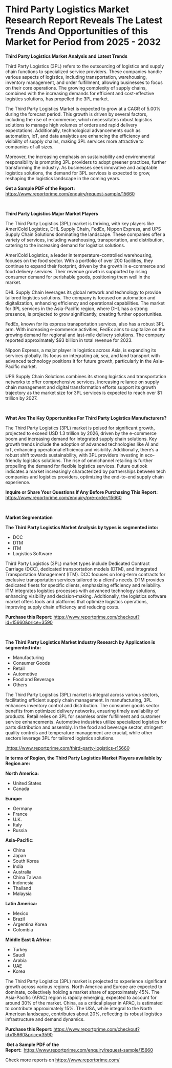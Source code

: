 <p><h1>Third Party Logistics Market Research Report Reveals The Latest Trends And Opportunities of this Market for Period from 2025 - 2032</h1></p><p><strong>Third Party Logistics Market Analysis and Latest Trends</strong></p>
<p><p>Third Party Logistics (3PL) refers to the outsourcing of logistics and supply chain functions to specialized service providers. These companies handle various aspects of logistics, including transportation, warehousing, inventory management, and order fulfillment, allowing businesses to focus on their core operations. The growing complexity of supply chains, combined with the increasing demands for efficient and cost-effective logistics solutions, has propelled the 3PL market.</p><p>The Third Party Logistics Market is expected to grow at a CAGR of 5.00% during the forecast period. This growth is driven by several factors, including the rise of e-commerce, which necessitates robust logistics solutions to manage high volumes of orders and rapid delivery expectations. Additionally, technological advancements such as automation, IoT, and data analytics are enhancing the efficiency and visibility of supply chains, making 3PL services more attractive to companies of all sizes.</p><p>Moreover, the increasing emphasis on sustainability and environmental responsibility is prompting 3PL providers to adopt greener practices, further transforming the industry. As businesses seek innovative and adaptable logistics solutions, the demand for 3PL services is expected to grow, reshaping the logistics landscape in the coming years.</p></p>
<p><strong>Get a Sample PDF of the Report:&nbsp;</strong> <a href="https://www.reportprime.com/enquiry/request-sample/15660?utm_campaign=2271&utm_medium=2&utm_source=Github&utm_content=ia&utm_term=20032025&utm_id=third-party-logistics">https://www.reportprime.com/enquiry/request-sample/15660</a></p>
<p>&nbsp;</p>
<p><strong>Third Party Logistics Major Market Players</strong></p>
<p><p>The Third Party Logistics (3PL) market is thriving, with key players like AmeriCold Logistics, DHL Supply Chain, FedEx, Nippon Express, and UPS Supply Chain Solutions dominating the landscape. These companies offer a variety of services, including warehousing, transportation, and distribution, catering to the increasing demand for logistics solutions.</p><p>AmeriCold Logistics, a leader in temperature-controlled warehousing, focuses on the food sector. With a portfolio of over 200 facilities, they continue to expand their footprint, driven by the growth in e-commerce and food delivery services. Their revenue growth is supported by rising consumer demand for perishable goods, positioning them well in the market.</p><p>DHL Supply Chain leverages its global network and technology to provide tailored logistics solutions. The company is focused on automation and digitalization, enhancing efficiency and operational capabilities. The market for 3PL services in the Asia-Pacific region, where DHL has a strong presence, is projected to grow significantly, creating further opportunities.</p><p>FedEx, known for its express transportation services, also has a robust 3PL arm. With increasing e-commerce activities, FedEx aims to capitalize on the growing demand for regional and last-mile delivery solutions. The company reported approximately $93 billion in total revenue for 2023.</p><p>Nippon Express, a major player in logistics across Asia, is expanding its services globally. Its focus on integrating air, sea, and land transport with advanced technology positions it for future growth, particularly in the Asia-Pacific market.</p><p>UPS Supply Chain Solutions combines its strong logistics and transportation networks to offer comprehensive services. Increasing reliance on supply chain management and digital transformation efforts support its growth trajectory as the market size for 3PL services is expected to reach over $1 trillion by 2027.</p></p>
<p>&nbsp;</p>
<p><strong>What Are The Key Opportunities For Third Party Logistics Manufacturers?</strong></p>
<p><p>The Third Party Logistics (3PL) market is poised for significant growth, projected to exceed USD 1.3 trillion by 2026, driven by the e-commerce boom and increasing demand for integrated supply chain solutions. Key growth trends include the adoption of advanced technologies like AI and IoT, enhancing operational efficiency and visibility. Additionally, there’s a robust shift towards sustainability, with 3PL providers investing in eco-friendly logistics solutions. The rise of omnichannel retailing is further propelling the demand for flexible logistics services. Future outlook indicates a market increasingly characterized by partnerships between tech companies and logistics providers, optimizing the end-to-end supply chain experience.</p></p>
<p><strong>Inquire or Share Your Questions If Any Before Purchasing This Report:</strong> <a href="https://www.reportprime.com/enquiry/pre-order/15660?utm_campaign=2271&utm_medium=2&utm_source=Github&utm_content=ia&utm_term=20032025&utm_id=third-party-logistics">https://www.reportprime.com/enquiry/pre-order/15660</a></p>
<p>&nbsp;</p>
<p><strong>Market Segmentation</strong></p>
<p><strong>The Third Party Logistics Market Analysis by types is segmented into:</strong></p>
<p><ul><li>DCC</li><li>DTM</li><li>ITM</li><li>Logistics Software</li></ul></p>
<p><p>Third Party Logistics (3PL) market types include Dedicated Contract Carriage (DCC), dedicated transportation models (DTM), and Integrated Transportation Management (ITM). DCC focuses on long-term contracts for exclusive transportation services tailored to a client's needs. DTM provides dedicated fleets for specific clients, emphasizing efficiency and reliability. ITM integrates logistics processes with advanced technology solutions, enhancing visibility and decision-making. Additionally, the logistics software market offers tools and platforms that optimize logistics operations, improving supply chain efficiency and reducing costs.</p></p>
<p><strong>Purchase this Report:&nbsp;</strong><a href="https://www.reportprime.com/checkout?id=15660&price=3590&utm_campaign=2271&utm_medium=2&utm_source=Github&utm_content=ia&utm_term=20032025&utm_id=third-party-logistics">https://www.reportprime.com/checkout?id=15660&price=3590</a></p>
<p>&nbsp;</p>
<p><strong>The Third Party Logistics Market Industry Research by Application is segmented into:</strong></p>
<p><ul><li>Manufacturing</li><li>Consumer Goods</li><li>Retail</li><li>Automotive</li><li>Food and Beverage</li><li>Others</li></ul></p>
<p><p>The Third Party Logistics (3PL) market is integral across various sectors, facilitating efficient supply chain management. In manufacturing, 3PL enhances inventory control and distribution. The consumer goods sector benefits from optimized delivery networks, ensuring timely availability of products. Retail relies on 3PL for seamless order fulfillment and customer service enhancements. Automotive industries utilize specialized logistics for parts distribution and assembly. In the food and beverage sector, stringent quality controls and temperature management are crucial, while other sectors leverage 3PL for tailored logistics solutions.</p></p>
<p><a href="https://www.reportprime.com/third-party-logistics-r15660?utm_campaign=2271&utm_medium=2&utm_source=Github&utm_content=ia&utm_term=20032025&utm_id=third-party-logistics">&nbsp;https://www.reportprime.com/third-party-logistics-r15660</a></p>
<p><strong>In terms of Region, the Third Party Logistics Market Players available by Region are:</strong></p>
<p>
    <p> <strong> North America: </strong>
        <ul>
            <li>United States</li>
            <li>Canada</li>
        </ul>
        </p> 
    <p> <strong> Europe: </strong>
        <ul>
            <li>Germany</li>
            <li>France</li>
            <li>U.K.</li>
            <li>Italy</li>
            <li>Russia</li>
        </ul>
        </p> 
    <p> <strong> Asia-Pacific: </strong>
        <ul>
            <li>China</li>
            <li>Japan</li>
            <li>South Korea</li>
            <li>India</li>
            <li>Australia</li>
            <li>China Taiwan</li>
            <li>Indonesia</li>
            <li>Thailand</li>
            <li>Malaysia</li>
        </ul>
        </p> 
    <p> <strong> Latin America: </strong>
        <ul>
            <li>Mexico</li>
            <li>Brazil</li>
            <li>Argentina Korea</li>
            <li>Colombia</li>
        </ul>
        </p> 
    <p> <strong> Middle East & Africa: </strong>
        <ul>
            <li>Turkey</li>
            <li>Saudi</li>
            <li>Arabia</li>
            <li>UAE</li>
            <li>Korea</li>
        </ul>
    </p>
    </p>
<p><p>The Third Party Logistics (3PL) market is projected to experience significant growth across various regions. North America and Europe are expected to dominate, collectively holding a market share of approximately 45%. The Asia-Pacific (APAC) region is rapidly emerging, expected to account for around 30% of the market. China, as a critical player in APAC, is estimated to contribute approximately 15%. The USA, while integral to the North American landscape, contributes about 20%, reflecting its robust logistics infrastructure and demand dynamics.</p></p>
<p><strong>Purchase this Report: </strong><a href="https://www.reportprime.com/checkout?id=15660&price=3590&utm_campaign=2271&utm_medium=2&utm_source=Github&utm_content=ia&utm_term=20032025&utm_id=third-party-logistics">https://www.reportprime.com/checkout?id=15660&price=3590</a></p>
<p>&nbsp;<strong>Get a Sample PDF of the Report:&nbsp;&nbsp;</strong><a href="https://www.reportprime.com/enquiry/request-sample/15660?utm_campaign=2271&utm_medium=2&utm_source=Github&utm_content=ia&utm_term=20032025&utm_id=third-party-logistics">https://www.reportprime.com/enquiry/request-sample/15660</a></p>
<p><strong></strong></p>
<p>Check more reports on <a href="https://www.reportprime.com/?utm_campaign=2271&utm_medium=2&utm_source=Github&utm_content=ia&utm_term=20032025&utm_id=third-party-logistics">https://www.reportprime.com/</a></p>